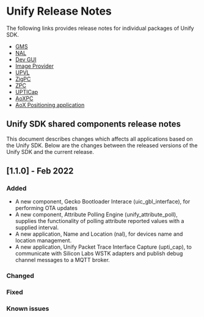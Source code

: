 # Unify Release Notes

The following links provides release notes for individual packages of Unify SDK.

- [GMS](applications/gms/release_notes.md)
- [NAL](applications/nal/release_notes.md)
- [Dev GUI](applications/dev_ui/dev_gui/release_notes.md)
- [Image Provider](applications/image_provider/release_notes.md)
- [UPVL](applications/upvl/release_notes.md)
- [ZigPC](applications/zigpc/release_notes.md)
- [ZPC](applications/zpc/release_notes.md)
- [UPTICap](applications/upti_cap/release_notes.md)
- [AoXPC](applications/aox/applications/aoxpc/release_notes.md)
- [AoX Positioning application](applications/aox/applications/positioning/release_notes.md)

## Unify SDK shared components release notes

This document describes changes which affects all applications based on the Unify SDK. Below are the changes between the released versions of the Unify SDK and the current release.

## [1.1.0] - Feb 2022

### Added

* A new component, Gecko Bootloader Interace (uic_gbl_interface), for performing OTA updates
* A new component, Attribute Polling Engine (unify_attribute_poll), supplies the functionality of polling attribute reported values with a supplied interval.
* A new application, Name and Location (nal), for devices name and location management.
* A new application, Unify Packet Trace Interface Capture (upti_cap), to communicate with Silicon Labs WSTK adapters and publish debug channel messages to a MQTT broker.

### Changed

### Fixed

### Known issues
